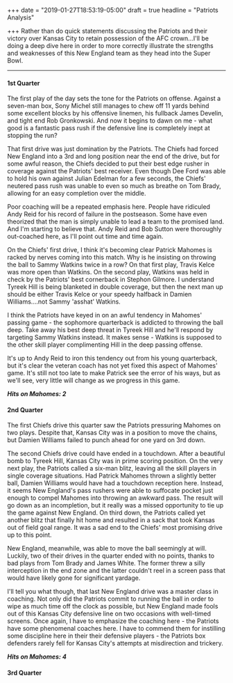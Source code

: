 +++
date = "2019-01-27T18:53:19-05:00"
draft = true
headline = "Patriots Analysis"

+++
Rather than do quick statements discussing the Patriots and their victory over Kansas City to retain possession of the AFC crown...I'll be doing a deep dive here in order to more correctly illustrate the strengths and weaknesses of this New England team as they head into the Super Bowl.

***

#### 1st Quarter

The first play of the day sets the tone for the Patriots on offense. Against a seven-man box, Sony Michel still manages to chew off 11 yards behind some excellent blocks by his offensive linemen, his fullback James Develin, and tight end Rob Gronkowski. And now it begins to dawn on me - what good is a fantastic pass rush if the defensive line is completely inept at stopping the run?

That first drive was just domination by the Patriots. The Chiefs had forced New England into a 3rd and long position near the end of the drive, but for some awful reason, the Chiefs decided to put their best edge rusher in coverage against the Patriots' best receiver. Even though Dee Ford was able to hold his own against Julian Edelman for a few seconds, the Chiefs' neutered pass rush was unable to even so much as breathe on Tom Brady, allowing for an easy completion over the middle.

Poor coaching will be a repeated emphasis here. People have ridiculed Andy Reid for his record of failure in the postseason. Some have even theorized that the man is simply unable to lead a team to the promised land. And I'm starting to believe that. Andy Reid and Bob Sutton were thoroughly out-coached here, as I'll point out time and time again.

On the Chiefs' first drive, I think it's becoming clear Patrick Mahomes is racked by nerves coming into this match. Why is he insisting on throwing the ball to Sammy Watkins twice in a row? On that first play, Travis Kelce was more open than Watkins. On the second play, Watkins was held in check by the Patriots' best cornerback in Stephon Gilmore. I understand Tyreek Hill is being blanketed in double coverage, but then the next man up should be either Travis Kelce or your speedy halfback in Damien Williams....not Sammy 'asshat' Watkins.

I think the Patriots have keyed in on an awful tendency in Mahomes' passing game - the sophomore quarterback is addicted to throwing the ball deep. Take away his best deep threat in Tyreek Hill and he'll respond by targeting Sammy Watkins instead. It makes sense - Watkins is supposed to the other skill player complimenting Hill in the deep passing offense.

It's up to Andy Reid to iron this tendency out from his young quarterback, but it's clear the veteran coach has not yet fixed this aspect of Mahomes' game. It's still not too late to make Patrick see the error of his ways, but as we'll see, very little will change as we progress in this game.

**_Hits on Mahomes: 2_**

#### 2nd Quarter

The first Chiefs drive this quarter saw the Patriots pressuring Mahomes on two plays. Despite that, Kansas City was in a position to move the chains, but Damien Williams failed to punch ahead for one yard on 3rd down.

The second Chiefs drive could have ended in a touchdown. After a beautiful bomb to Tyreek Hill, Kansas City was in prime scoring position. On the very next play, the Patriots called a six-man blitz, leaving all the skill players in single coverage situations. Had Patrick Mahomes thrown a slightly better ball, Damien Williams would have had a touchdown reception here. Instead, it seems New England's pass rushers were able to suffocate pocket just enough to compel Mahomes into throwing an awkward pass. The result will go down as an incompletion, but it really was a missed opportunity to tie up the game against New England. On third down, the Patriots called yet another blitz that finally hit home and resulted in a sack that took Kansas out of field goal range. It was a sad end to the Chiefs' most promising drive up to this point.

New England, meanwhile, was able to move the ball seemingly at will. Luckily, two of their drives in the quarter ended with no points, thanks to bad plays from Tom Brady and James White. The former threw a silly interception in the end zone and the latter couldn't reel in a screen pass that would have likely gone for significant yardage.

I'll tell you what though, that last New England drive was a master class in coaching. Not only did the Patriots commit to running the ball in order to wipe as much time off the clock as possible, but New England made fools out of this Kansas City defensive line on two occasions with well-timed screens. Once again, I have to emphasize the coaching here - the Patriots have some phenomenal coaches here. I have to commend them for instilling some discipline here in their their defensive players - the Patriots box defenders rarely fell for Kansas City's attempts at misdirection and trickery.

**_Hits on Mahomes: 4_**

#### 3rd Quarter